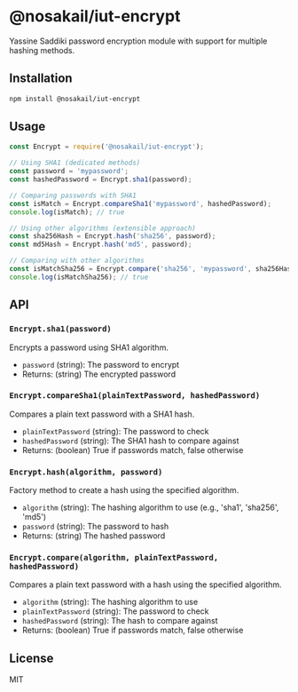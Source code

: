 # @nosakail/iut-encrypt

Yassine Saddiki password encryption module with support for multiple hashing methods.

## Installation

```bash
npm install @nosakail/iut-encrypt
```

## Usage

```javascript
const Encrypt = require('@nosakail/iut-encrypt');

// Using SHA1 (dedicated methods)
const password = 'mypassword';
const hashedPassword = Encrypt.sha1(password);

// Comparing passwords with SHA1
const isMatch = Encrypt.compareSha1('mypassword', hashedPassword);
console.log(isMatch); // true

// Using other algorithms (extensible approach)
const sha256Hash = Encrypt.hash('sha256', password);
const md5Hash = Encrypt.hash('md5', password);

// Comparing with other algorithms
const isMatchSha256 = Encrypt.compare('sha256', 'mypassword', sha256Hash);
console.log(isMatchSha256); // true
```

## API

### `Encrypt.sha1(password)`
Encrypts a password using SHA1 algorithm.
- `password` (string): The password to encrypt
- Returns: (string) The encrypted password

### `Encrypt.compareSha1(plainTextPassword, hashedPassword)`
Compares a plain text password with a SHA1 hash.
- `plainTextPassword` (string): The password to check
- `hashedPassword` (string): The SHA1 hash to compare against
- Returns: (boolean) True if passwords match, false otherwise

### `Encrypt.hash(algorithm, password)`
Factory method to create a hash using the specified algorithm.
- `algorithm` (string): The hashing algorithm to use (e.g., 'sha1', 'sha256', 'md5')
- `password` (string): The password to hash
- Returns: (string) The hashed password

### `Encrypt.compare(algorithm, plainTextPassword, hashedPassword)`
Compares a plain text password with a hash using the specified algorithm.
- `algorithm` (string): The hashing algorithm to use
- `plainTextPassword` (string): The password to check
- `hashedPassword` (string): The hash to compare against
- Returns: (boolean) True if passwords match, false otherwise

## License

MIT
